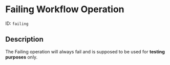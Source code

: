 Failing Workflow Operation
==========================

ID: `failing`

Description
-----------

The Failing operation will always fail and is supposed to be used for **testing purposes** only.
